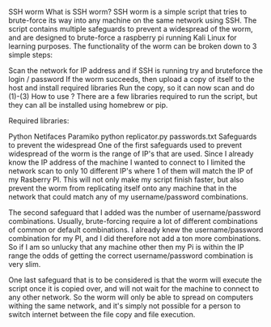 SSH worm
What is SSH worm?
SSH worm is a simple script that tries to brute-force its way into any machine on the same network using SSH. The script contains multiple safeguards to prevent a widespread of the worm, and are designed to brute-force a raspberry pi running Kali Linux for learning purposes. The functionality of the worm can be broken down to 3 simple steps:

Scan the network for IP address and if SSH is running try and bruteforce the login / password
If the worm succeeds, then upload a copy of itself to the host and install required libraries
Run the copy, so it can now scan and do (1)-(3)
How to use ?
There are a few libraries required to run the script, but they can all be installed using homebrew or pip.

Required libraries:

Python
Netifaces
Paramiko
python replicator.py passwords.txt
Safeguards to prevent the widespread
One of the first safeguards used to prevent widespread of the worm is the range of IP's that are used. Since I already know the IP address of the machine I wanted to connect to I limited the network scan to only 10 different IP's where 1 of them will match the IP of my Rasberry PI. This will not only make my script finish faster, but also prevent the worm from replicating itself onto any machine that in the network that could match any of my username/password combinations.

The second safeguard that I added was the number of username/password combinations. Usually, brute-forcing require a lot of different combinations of common or default combinations. I already knew the username/password combination for my PI, and I did therefore not add a ton more combinations. So if I am so unlucky that any machine other then my Pi is within the IP range the odds of getting the correct username/password combination is very slim.

One last safeguard that is to be considered is that the worm will execute the script once it is copied over, and will not wait for the machine to connect to any other network. So the worm will only be able to spread on computers withing the same network, and it's simply not possible for a person to switch internet between the file copy and file execution.
